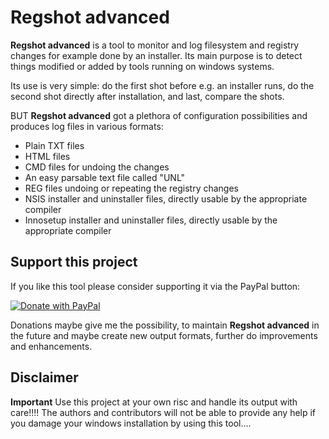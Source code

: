 # Regshot advanced
**Regshot advanced** is a tool to monitor and log filesystem and registry changes for example done by an installer. Its main purpose is to detect things modified or added by tools running on windows systems.

Its use is very simple: do the first shot before e.g. an installer runs, do the second shot directly after installation, and last, compare the shots.

BUT **Regshot advanced** got a plethora of configuration possibilities and produces log files in various formats:
* Plain TXT files
* HTML files
* CMD files for undoing the changes
* An easy parsable text file called "UNL"
* REG files undoing or repeating the registry changes
* NSIS installer and uninstaller files, directly usable by the appropriate compiler
* Innosetup installer and uninstaller files, directly usable by the appropriate compiler


## Support this project
If you like this tool please consider supporting it via the PayPal button:
<!---[![Donate with PayPal](https://raw.githubusercontent.com/stefan-niedermann/paypal-donate-button/master/paypal-donate-button.png)](https://www.paypal.com/cgi-bin/webscr?cmd=_s-xclick&hosted_button_id=QT54MSJR6QU7Y)--->

[![Donate with PayPal](https://www.paypalobjects.com/en_US/AT/i/btn/btn_donateCC_LG.gif)](https://www.paypal.com/cgi-bin/webscr?cmd=_s-xclick&hosted_button_id=QT54MSJR6QU7Y)

Donations maybe give me the possibility, to maintain **Regshot advanced** in the future and maybe create new output formats, further do improvements and enhancements. 
## Disclaimer

**Important**
Use this project at your own risc and handle its output with care!!!! The authors and contributors will not be able to provide any help if you damage your windows installation by using this tool....
